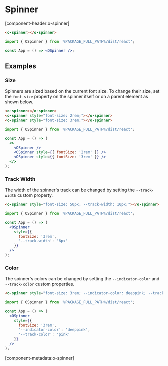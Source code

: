 # Spinner

[component-header:o-spinner]

```html preview
<o-spinner></o-spinner>
```

```jsx react
import { OSpinner } from '%PACKAGE_FULL_PATH%/dist/react';

const App = () => <OSpinner />;
```

## Examples

### Size

Spinners are sized based on the current font size. To change their size, set the `font-size` property on the spinner itself or on a parent element as shown below.

```html preview
<o-spinner></o-spinner>
<o-spinner style="font-size: 2rem;"></o-spinner>
<o-spinner style="font-size: 3rem;"></o-spinner>
```

```jsx react
import { OSpinner } from '%PACKAGE_FULL_PATH%/dist/react';

const App = () => (
  <>
    <OSpinner />
    <OSpinner style={{ fontSize: '2rem' }} />
    <OSpinner style={{ fontSize: '3rem' }} />
  </>
);
```

### Track Width

The width of the spinner's track can be changed by setting the `--track-width` custom property.

```html preview
<o-spinner style="font-size: 50px; --track-width: 10px;"></o-spinner>
```

```jsx react
import { OSpinner } from '%PACKAGE_FULL_PATH%/dist/react';

const App = () => (
  <OSpinner
    style={{
      fontSize: '3rem',
      '--track-width': '6px'
    }}
  />
);
```

### Color

The spinner's colors can be changed by setting the `--indicator-color` and `--track-color` custom properties.

```html preview
<o-spinner style="font-size: 3rem; --indicator-color: deeppink; --track-color: pink;"></o-spinner>
```

```jsx react
import { OSpinner } from '%PACKAGE_FULL_PATH%/dist/react';

const App = () => (
  <OSpinner
    style={{
      fontSize: '3rem',
      '--indicator-color': 'deeppink',
      '--track-color': 'pink'
    }}
  />
);
```

[component-metadata:o-spinner]
